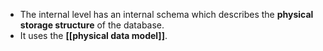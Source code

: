 - The internal level has an internal schema which describes the **physical storage structure** of the database.
- It uses the **[[physical data model]]**.